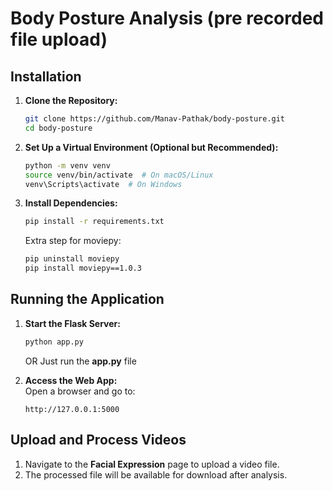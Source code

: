 # Body Posture Analysis (pre recorded file upload)

## Installation  

1. **Clone the Repository:**  
   ```sh
   git clone https://github.com/Manav-Pathak/body-posture.git  
   cd body-posture  
   ```

2. **Set Up a Virtual Environment (Optional but Recommended):**  
   ```sh
   python -m venv venv  
   source venv/bin/activate  # On macOS/Linux  
   venv\Scripts\activate  # On Windows  
   ```

3. **Install Dependencies:**  
   ```sh
   pip install -r requirements.txt  
   ```
   Extra step for moviepy:
   ```sh
   pip uninstall moviepy
   pip install moviepy==1.0.3
   ```
   

## Running the Application  

1. **Start the Flask Server:**  
   ```sh
   python app.py  
   ```
   OR Just run the **app.py** file

2. **Access the Web App:**  
   Open a browser and go to:  
   ```
   http://127.0.0.1:5000  
   ```

## Upload and Process Videos  

1. Navigate to the **Facial Expression** page to upload a video file.  
2. The processed file will be available for download after analysis.  

